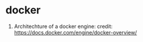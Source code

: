 # docker
1. Architechture of a docker engine:
credit: https://docs.docker.com/engine/docker-overview/

